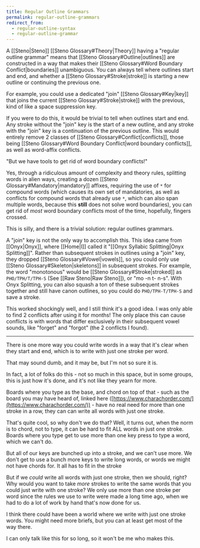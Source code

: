 ```yaml
---
title: Regular Outline Grammars
permalink: regular-outline-grammars
redirect_from:
  - regular-outline-syntax
  - regular-outline-grammar
---
```


A [[Steno|Steno]] [[Steno Glossary#Theory|Theory]] having a "regular outline grammar" means that [[Steno Glossary#Outline|outlines]] are constructed in a way that makes their [[Steno Glossary#Word Boundary Conflict|boundaries]] unambiguous. You can always tell where outlines start and end, and whether a [[Steno Glossary#Stroke|stroke]] is starting a new outline or continuing the previous one.

For example, you could use a dedicated "join" [[Steno Glossary#Key|key]] that joins the current [[Steno Glossary#Stroke|stroke]] with the previous, kind of like a space suppression key.

If you were to do this, it would be trivial to tell when outlines start and end. Any stroke without the "join" key is the start of a new outline, and any stroke with the "join" key is a continuation of the previous outline. This would entirely remove 2 classes of [[Steno Glossary#Conflict|conflicts]], those being [[Steno Glossary#Word Boundary Conflict|word boundary conflicts]], as well as word-affix conflicts.

"But we have tools to get rid of word boundary conflicts!"

Yes, through a ridiculous amount of complexity and theory rules, splitting words in alien ways, creating a dozen [[Steno Glossary#Mandatory|mandatory]] affixes, requiring the use of `*` for compound words (which causes its own set of mandatories, as well as conflicts for compound words that already use `*`, which can also span multiple words, because this **still** does not solve word boundaries), you can get rid of _most_ word boundary conflicts most of the time, hopefully, fingers crossed.

This is silly, and there is a trivial solution: regular outlines grammars.

A "join" key is not the only way to accomplish this. This idea came from [[Onyx|Onyx]], where [[Home|I]] called it "[[Onyx Syllabic Splitting|Onyx Splitting]]". Rather than subsequent strokes in outlines using a "join" key, they dropped [[Steno Glossary#Vowel|vowels]], so you could only use [[Steno Glossary#Skeleton|skeletons]] in subsequent strokes. For example, the word "monotonous" would be [[Steno Glossary#Stroke|stroked]] as `PHO/TPH/T/TPH-S` (See [[Raw Steno|Raw Steno]]), or "mo -n t- n-s". With Onyx Splitting, you can also squash a ton of these subsequent strokes together and still have canon outlines, so you could do `PHO/TPH-T/TPH-S` and save a stroke.

This worked shockingly well, and I still think it's a good idea. I was only able to find 2 conflicts after using it for months! The only place this can cause conflicts is with words that differ exclusively in their subsequent vowel sounds, like "forget" and "forgot" (the 2 conflicts I found).

---

There is one more way you could write words in a way that it's clear when they start and end, which is to write with just one stroke per word.

That may sound dumb, and it may be, but I'm not so sure it is.

In fact, a lot of folks do this - not so much in this space, but in some groups, this is just how it's done, and it's not like they yearn for more.

Boards where you type as the base, and chord on top of that - such as the board you may have heard of, linked here ([https://www.charachorder.com/](https://www.charachorder.com/)) - have no real need for more than one stroke in a row, they can can write all words with just one stroke.

That's quite cool, so why don't we do that? Well, it turns out, when the norm is to chord, not to type, it can be hard to fit ALL words in just one stroke. Boards where you type get to use more than one key press to type a word, which we can't do.

But all of our keys are bunched up into a stroke, and we can't use more. We don't get to use a bunch more keys to write long words, or words we might not have chords for. It all has to fit in the stroke

But if we _could_ write all words with just one stroke, then we should, right? Why would you want to take _more_ strokes to write the same words that you could just write with one stroke? We only use more than one stroke per word since the rules we use to write were made a long time ago, when we had to do a lot of work by hand that's now done for us.

I think there could have been a world where we write with just one stroke words. You might need more briefs, but you can at least get most of the way there.

I can only talk like this for so long, so it won't be me who makes this.

